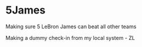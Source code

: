 # 5James
Making sure 5 LeBron James can beat all other teams


Making a dummy check-in from my local system - ZL